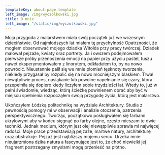 ```yaml
---
templateKey: about-page.template
left_image: /img/wyczolkowski.jpg
title: O mnie
left_image: "/static/img/wyczolkowski.jpg"
---
```


Moja przygoda z malarstwem miała swój początek już we wczesnym dzieciństwie. Od najmłodszych lat miałem tę przychylność Opatrzności, że mogłem obserwować mojego dziadka Witolda przy pracy twórczej. Dziadek malował pejzaże, kwiaty oraz portrety. Ja i owszem podejmowałem pierwsze próby przenoszenia emocji na papier przy użyciu pastel, tuszu nawet eksperymentowałem z linorytem, odkładałem to, by na nowo powrócić. Nieustannie palił się we mnie płomień tęsknoty tworzenia, niekiedy przygasał by rozpalić się na nowo mocniejszym blaskiem. Trwał niewątpliwie proces, nasiąkanie lub powolne napełnianie się czary, która przepełniła się dopiero kiedy liczyłem sobie trzydzieści lat. Wtedy to, już w pełni świadomie, wiedząc, którą ścieżkę powinienem obrać aby być w miejscu spełnienia rozpocząłem swoją przygodę życia, którą jest malarstwo.

Ukończyłem Łódzką politechnikę na wydziale Architektury. Studia z pewnością pomogły mi w obserwacji i analizie otoczenia, patrzenia perspektywicznego. Tworząc, początkowo posługiwałem się farbami akrylowymi aby w końcu sięgnąć po farby olejne, często mieszam te dwie techniki. Jednak medium, którym jest olej niewątpliwie sprawia mi najwięcej radości. Moje prace przedstawiają pejzaże, martwe natury, architekturę oraz obstrakcje. Pejzaż jest najbliższy mojemu sercu. Urzeka mnie nieujarzmiona dzika natura a fascynujące jest to, że choć niewielki jej fragment postrzegany zmysłami mogę przenieść na płótno.
